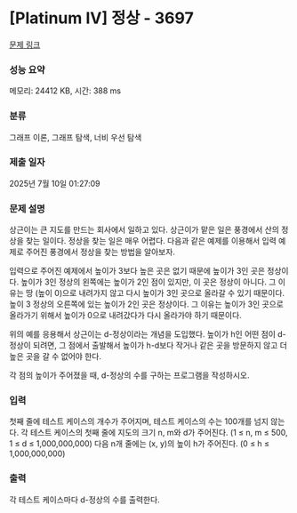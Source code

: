 # [Platinum IV] 정상 - 3697 

[문제 링크](https://www.acmicpc.net/problem/3697) 

### 성능 요약

메모리: 24412 KB, 시간: 388 ms

### 분류

그래프 이론, 그래프 탐색, 너비 우선 탐색

### 제출 일자

2025년 7월 10일 01:27:09

### 문제 설명

<p>상근이는 큰 지도를 만드는 회사에서 일하고 있다. 상근이가 맡은 일은 풍경에서 산의 정상을 찾는 일이다. 정상을 찾는 일은 매우 어렵다. 다음과 같은 예제를 이용해서 입력 예제로 주어진 풍경에서 정상을 찾는 방법을 알아보자.</p>

<p>입력으로 주어진 예제에서 높이가 3보다 높은 곳은 없기 때문에 높이가 3인 곳은 정상이다. 높이가 3인 정상의 왼쪽에는 높이가 2인 점이 있지만, 이 곳은 정상이 아니다. 그 이유는 땅 (높이 0)으로 내려가지 않고 다시 높이가 3인 곳으로 올라갈 수 있기 때문이다. 높이 3 정상의 오른쪽에 있는 높이가 2인 곳은 정상이다. 그 이유는 높이가 3인 곳으로 올라가기 위해서 높이가 0으로 내려갔다가 다시 올라가야 하기 때문이다.</p>

<p>위의 예를 응용해서 상근이는 d-정상이라는 개념을 도입했다. 높이가 h인 어떤 점이 d-정상이 되려면, 그 점에서 출발해서 높이가 h-d보다 작거나 같은 곳을 방문하지 않고 더 높은 곳을 갈 수 없어야 한다.</p>

<p>각 점의 높이가 주어졌을 때, d-정상의 수를 구하는 프로그램을 작성하시오.</p>

### 입력 

 <p>첫째 줄에 테스트 케이스의 개수가 주어지며, 테스트 케이스의 수는 100개를 넘지 않는다. 각 테스트 케이스의 첫째 줄에 지도의 크기 n, m와 d가 주어진다. (1 ≤ n, m ≤ 500, 1 ≤ d ≤ 1,000,000,000) 다음 n개 줄에는 (x, y)의 높이 h가 주어진다. (0 ≤ h ≤ 1,000,000,000)</p>

### 출력 

 <p>각 테스트 케이스마다 d-정상의 수를 출력한다.</p>

